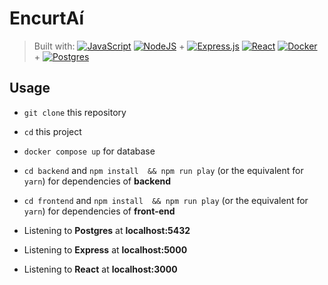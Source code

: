 # EncurtAí 

> Built with:
> [![JavaScript](https://img.shields.io/badge/javascript-%23323330.svg?style=flat&logo=javascript&logoColor=%23F7DF1E)](#) 
> [![NodeJS](https://img.shields.io/badge/node.js-6DA55F?style=flat&logo=node.js&logoColor=white)](#) + [![Express.js](https://img.shields.io/badge/express.js-%23404d59.svg?style=flat&logo=express&logoColor=%2361DAFB)](#)
> [![React](https://img.shields.io/badge/react-%2320232a.svg?style=flat&logo=react&logoColor=%2361DAFB)](#)
> [![Docker](https://img.shields.io/badge/docker-%230db7ed.svg?style=flat&logo=docker&logoColor=white)](#) + [![Postgres](https://img.shields.io/badge/postgres-%23316192.svg?style=flat&logo=postgresql&logoColor=white)](#)

## Usage

- `git clone` this repository
- `cd` this project
- `docker compose up` for database
- `cd backend` and `npm install  && npm run play` (or the equivalent for `yarn`) for dependencies of **backend**
- `cd frontend` and `npm install  && npm run play`  (or the equivalent for `yarn`) for dependencies of **front-end**

- Listening to **Postgres** at **localhost:5432**  
- Listening to **Express** at **localhost:5000**  
- Listening to **React** at **localhost:3000**  